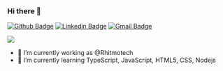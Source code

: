 ### Hi there 👋

[![Github Badge](https://img.shields.io/badge/-Github-000?style=flat-square&logo=Github&logoColor=white&link=https://github.com/arthur-art)](https://github.com/Daniel379-max)
[![Linkedin Badge](https://img.shields.io/badge/-LinkedIn-blue?style=flat-square&logo=Linkedin&logoColor=white&link=https://www.linkedin.com/in/daniel-romagnoli-375a441a1/)](https://www.linkedin.com/in/daniel-romagnoli-375a441a1/)
[![Gmail Badge](https://img.shields.io/badge/-Gmail-c14438?style=flat-square&logo=Gmail&logoColor=white&link=mailto:danielromagnoli12@gmail.com)](mailto:danielromagnoli12@gmail.com)

<a href="https://github.com/Daniel379-max/github-readme-stats">
  <img align="center" src="https://github-readme-stats.vercel.app/api?username=Daniel379-max&show_icons=true&count_private=true&hide=issues&hide_border=true" />
</a>


- 🔭 I’m currently working as @Rhitmotech
- 🌱 I’m currently learning TypeScript, JavaScript, HTML5, CSS, Nodejs

